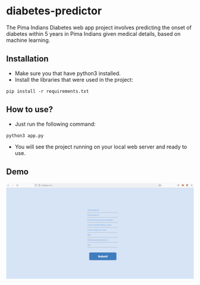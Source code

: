 # diabetes-predictor
The Pima Indians Diabetes web app project involves predicting the onset of diabetes within 5 years in Pima Indians given medical details, based on machine learning.

## Installation
* Make sure you that have python3 installed.
* Install the libraries that were used in the project:
```
pip install -r requirements.txt
```

## How to use?
* Just run the following command:
```
python3 app.py
```
* You will see the project running on your local web server and ready to use.

## Demo
![](https://github.com/3bodymo/diabetes-predictor/blob/main/demo.gif)
